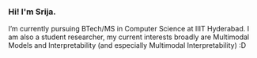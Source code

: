 <!--
### Hi there 👋

**sri-ja/sri-ja** is a ✨ _special_ ✨ repository because its `README.md` (this file) appears on your GitHub profile.

Here are some ideas to get you started:

- 🔭 I’m currently working on ...
- 🌱 I’m currently learning ...
- 👯 I’m looking to collaborate on ...
- 🤔 I’m looking for help with ...
- 💬 Ask me about ...
- 📫 How to reach me: ...
- 😄 Pronouns: ...
- ⚡ Fun fact: ...
-->

### Hi! I'm Srija.

I’m currently pursuing BTech/MS in Computer Science at IIIT Hyderabad. I am also a student researcher, my current interests broadly are Multimodal Models and Interpretability (and especially Multimodal Interpretability) :D
